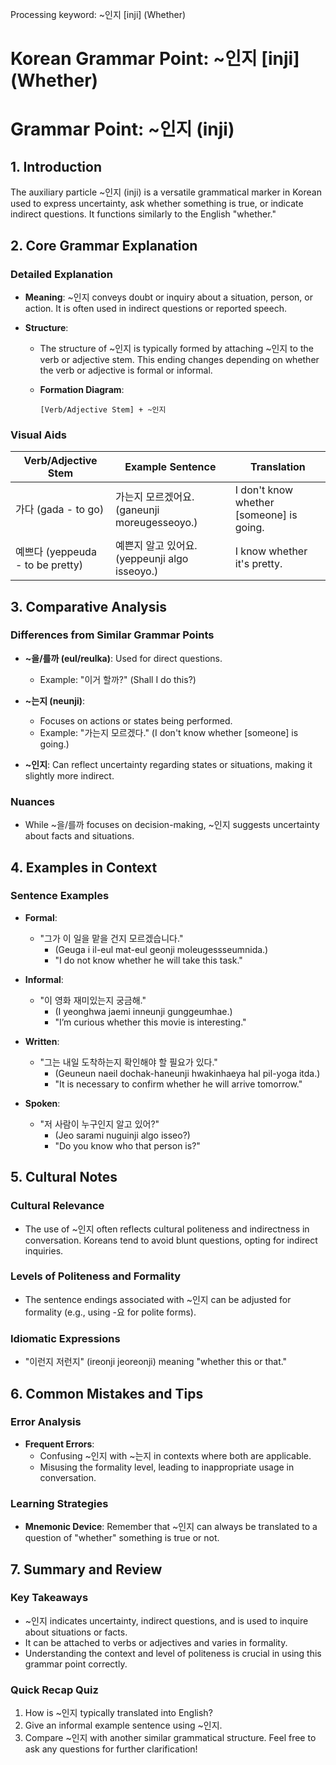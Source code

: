 Processing keyword: ~인지 [inji] (Whether)
# Korean Grammar Point: ~인지 [inji] (Whether)
# Grammar Point: ~인지 (inji)
## 1. Introduction
The auxiliary particle ~인지 (inji) is a versatile grammatical marker in Korean used to express uncertainty, ask whether something is true, or indicate indirect questions. It functions similarly to the English "whether."
## 2. Core Grammar Explanation
### Detailed Explanation
- **Meaning**: ~인지 conveys doubt or inquiry about a situation, person, or action. It is often used in indirect questions or reported speech.
  
- **Structure**: 
  - The structure of ~인지 is typically formed by attaching ~인지 to the verb or adjective stem. This ending changes depending on whether the verb or adjective is formal or informal.
  - **Formation Diagram**:
  
    ```
    [Verb/Adjective Stem] + ~인지
    ```
### Visual Aids
| Verb/Adjective Stem | Example Sentence                | Translation                          |
|----------------------|----------------------------------|--------------------------------------|
| 가다 (gada - to go)  | 가는지 모르겠어요. (ganeunji moreugesseoyo.) | I don't know whether [someone] is going. |
| 예쁘다 (yeppeuda - to be pretty) | 예쁜지 알고 있어요. (yeppeunji algo isseoyo.) | I know whether it's pretty. |
## 3. Comparative Analysis
### Differences from Similar Grammar Points
- **~을/를까 (eul/reulka)**: Used for direct questions. 
  - Example: "이거 할까?" (Shall I do this?)
  
- **~는지 (neunji)**: 
  - Focuses on actions or states being performed.
  - Example: "가는지 모르겠다." (I don't know whether [someone] is going.)
  
- **~인지**: Can reflect uncertainty regarding states or situations, making it slightly more indirect.
### Nuances
- While ~을/를까 focuses on decision-making, ~인지 suggests uncertainty about facts and situations.
## 4. Examples in Context
### Sentence Examples
- **Formal**: 
  - "그가 이 일을 맡을 건지 모르겠습니다." 
    - (Geuga i il-eul mat-eul geonji moleugessseumnida.)
    - "I do not know whether he will take this task."
    
- **Informal**: 
  - "이 영화 재미있는지 궁금해." 
    - (I yeonghwa jaemi inneunji gunggeumhae.)
    - "I’m curious whether this movie is interesting."
- **Written**: 
  - "그는 내일 도착하는지 확인해야 할 필요가 있다." 
    - (Geuneun naeil dochak-haneunji hwakinhaeya hal pil-yoga itda.)
    - "It is necessary to confirm whether he will arrive tomorrow."
- **Spoken**: 
  - "저 사람이 누구인지 알고 있어?" 
    - (Jeo sarami nuguinji algo isseo?)
    - "Do you know who that person is?"
## 5. Cultural Notes
### Cultural Relevance
- The use of ~인지 often reflects cultural politeness and indirectness in conversation. Koreans tend to avoid blunt questions, opting for indirect inquiries.
  
### Levels of Politeness and Formality
- The sentence endings associated with ~인지 can be adjusted for formality (e.g., using -요 for polite forms).
### Idiomatic Expressions
- "이런지 저런지" (ireonji jeoreonji) meaning "whether this or that."
## 6. Common Mistakes and Tips
### Error Analysis
- **Frequent Errors**:
  - Confusing ~인지 with ~는지 in contexts where both are applicable.
  - Misusing the formality level, leading to inappropriate usage in conversation.
### Learning Strategies
- **Mnemonic Device**: Remember that ~인지 can always be translated to a question of "whether" something is true or not.
## 7. Summary and Review
### Key Takeaways
- ~인지 indicates uncertainty, indirect questions, and is used to inquire about situations or facts.
- It can be attached to verbs or adjectives and varies in formality.
- Understanding the context and level of politeness is crucial in using this grammar point correctly.
### Quick Recap Quiz
1. How is ~인지 typically translated into English?
2. Give an informal example sentence using ~인지.
3. Compare ~인지 with another similar grammatical structure. 
Feel free to ask any questions for further clarification!
